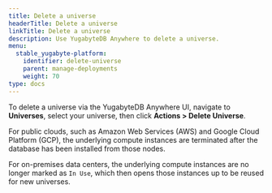 ```yaml
---
title: Delete a universe
headerTitle: Delete a universe
linkTitle: Delete a universe
description: Use YugabyteDB Anywhere to delete a universe.
menu:
  stable_yugabyte-platform:
    identifier: delete-universe
    parent: manage-deployments
    weight: 70
type: docs
---
```


To delete a universe via the YugabyteDB Anywhere UI, navigate to **Universes**, select your universe, then click **Actions > Delete Universe**.

For public clouds, such as Amazon Web Services (AWS) and Google Cloud Platform (GCP), the underlying compute instances are terminated after the database has been installed from those nodes.

For on-premises data centers, the underlying compute instances are no longer marked as `In Use`, which then opens those instances up to be reused for new universes.
